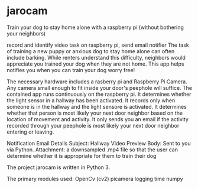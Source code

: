 # jarocam
Train your dog to stay home alone with a raspberry pi (without bothering your neighbors)

record and identify video task on raspberry pi, send email notifier
The task of training a new puppy or anxious dog to stay home alone can often include barking.
While renters understand this difficulty, neighbors would appreciate you trained your dog when they are not home. 
This app helps notifies you when you can train your dog worry free!

The necessary hardware includes a rasberry pi and Raspberry Pi Camera. 
Any camera small enough to fit inside your door's peephole will suffice.
The contained app runs continuously on the raspberry pi.
It determines whether the light sensor in a hallway has been activated.
It records only when someone is in the hallway and the light sensore is activated.
It determines whether that person is most likely your next door neighbor based on the location of movement and activity.
It only sends you an email if the activity recorded through your peephole is most likely your next door neighbor entering or leaving.

Notification Email Details
Subject: Hallway Video Preview
Body: Sent to you via Python.
Attachment: a downsampled .mp4 file so that the user can determine whether it is appropriate for them to train their dog

The project jarocam is written in Python 3.

The primary modules used:
OpenCv (cv2)
picamera
logging
time
numpy
